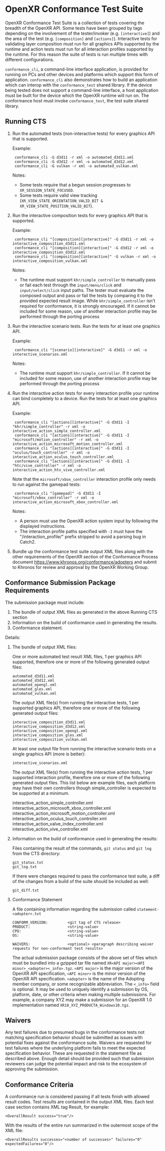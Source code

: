 OpenXR Conformance Test Suite
=============================

OpenXR Conformance Test Suite is a collection of tests covering the breadth of
the OpenXR API. Some tests have been grouped by tags depending on the
involvement of the tester/invoker (e.g. `[interactive]`) and the area of the
test (e.g. `[composition]` and `[actions]`). Interactive tests for validating
layer composition must run for all graphics APIs supported by the runtime and
action tests must run for all interaction profiles supported by the runtime. For
this reason the suite of tests is run multiple times with different
configurations.

`conformance_cli`, a command-line interface application, is provided for running
on PCs and other devices and platforms which support this form of application.
`conformance_cli` also demonstrates how to build an application which can
interop with the `conformance_test` shared library. If the device being tested
does not support a command-line interface, a host application must be built for
the device which the OpenXR runtime will run on. The conformance host must
invoke `conformance_test`, the test suite shared library.

Running CTS
-----------

1. Run the automated tests (non-interactive tests) for every graphics API that is supported.

    Example:

        conformance_cli -G d3d11 -r xml -o automated_d3d11.xml
        conformance_cli -G d3d12 -r xml -o automated_d3d12.xml
        conformance_cli -G vulkan -r xml -o automated_vulkan.xml

    Notes:
    * Some tests require that a begun session progresses to `XR_SESSION_STATE_FOCUSED`.
    * Some tests require valid view tracking (`XR_VIEW_STATE_ORIENTATION_VALID_BIT & XR_VIEW_STATE_POSITION_VALID_BIT`).

2. Run the interactive composition tests for every graphics API that is supported.

    Example:

        conformance_cli "[composition][interactive]" -G d3d11 -r xml -o interactive_composition_d3d11.xml
        conformance_cli "[composition][interactive]" -G d3d12 -r xml -o interactive_composition_d3d12.xml
        conformance_cli "[composition][interactive]" -G vulkan -r xml -o interactive_composition_vulkan.xml

    Notes:
    * The runtime must support `khr/simple_controller` to manually pass or fail
      each test through the `input/menu/click` and `input/select/click` input
      paths. The tester must evaluate the composed output and pass or fail the
      tests by comparing it to the provided expected result image. While
      `khr/simple_controller` isn't required for conformance, it is strongly
      encouraged. If it cannot be included for some reason, use of another
      interaction profile may be performed through the porting process

3. Run the interactive scenario tests. Run the tests for at least one graphics API.

    Example:

        conformance_cli "[scenario][interactive]" -G d3d11 -r xml -o interactive_scenarios.xml

    Notes:
    * The runtime must support `khr/simple_controller`. If it cannot be included
      for some reason, use of another interaction profile may be performed
      through the porting process

4. Run the interactive action tests for every interaction profile your runtime
   can bind completely to a device. Run the tests for at least one graphics API.

   Example:

        conformance_cli "[actions][interactive]" -G d3d11 -I "khr/simple_controller" -r xml -o interactive_action_simple_controller.xml
        conformance_cli "[actions][interactive]" -G d3d11 -I "microsoft/motion_controller" -r xml -o interactive_action_microsoft_motion_controller.xml
        conformance_cli "[actions][interactive]" -G d3d11 -I "oculus/touch_controller" -r xml -o interactive_action_oculus_touch_controller.xml
        conformance_cli "[actions][interactive]" -G d3d11 -I "htc/vive_controller" -r xml -o interactive_action_htv_vive_controller.xml

   Note that the `microsoft/xbox_controller` interaction profile only needs to
   run against the gamepad tests:

        conformance_cli "[gamepad]" -G d3d11 -I "microsoft/xbox_controller" -r xml -o interactive_action_microsoft_xbox_controller.xml

   Notes:
   * A person must use the OpenXR action system input by following the displayed
     instructions.
   * The interaction profile paths specified with `-I` must have the
     "/interaction_profile/" prefix stripped to avoid a parsing bug in Catch2.

5. Bundle up the conformance test suite output XML files along with the other
   requirements of the OpenXR section of the Conformance Process document
   <https://www.khronos.org/conformance/adopters> and submit to Khronos for review
   and approval by the OpenXR Working Group.

Conformance Submission Package Requirements
-------------------------------------------

The submission package must include:

1. The bundle of output XML files as generated in the above Running CTS section
2. Information on the build of conformance used in generating the results.
3. Conformance statement.

Details:

1. The bundle of output XML files:

   One or more automated test result XML files, 1 per graphics API supported,
   therefore one or more of the following generated output files:

       automated_d3d11.xml
       automated_d3d12.xml
       automated_opengl.xml
       automated_gles.xml
       automated_vulkan.xml

   The output XML file(s) from running the interactive tests, 1 per supported
   graphics API, therefore one or more of the following generated output files:

       interactive_composition_d3d11.xml
       interactive_composition_d3d12.xml
       interactive_composition_opengl.xml
       interactive_composition_gles.xml
       interactive_composition_vulkan.xml

   At least one output file from running the interactive scenario tests on a
   single graphics API (more is better):

       interactive_scenarios.xml

   The output XML file(s) from running the interactive action tests, 1 per
   supported interaction profile, therefore one or more of the following
   generated output files. This list below are example files, each platform may
   have their own controllers though simple_controller is expected to be
   supported at a minimum.

    interactive_action_simple_controller.xml
    interactive_action_microsoft_xbox_controller.xml
    interactive_action_microsoft_motion_controller.xml
    interactive_action_oculus_touch_controller.xml
    interactive_action_valve_index_controller.xml
    interactive_action_vive_controller.xml

2. Information on the build of conformance used in generating the results:

   Files containing the result of the commands, `git status` and `git log` from
   the CTS directory:

       git_status.txt
       git_log.txt

   If there were changes required to pass the conformance test suite, a diff of
   the changes from a build of the suite should be included as well:

       git_diff.txt

3. Conformance Statement

   A file containing information regarding the submission called
   `statement-<adopter>.txt`

       CONFORM_VERSION:         <git tag of CTS release>
       PRODUCT:                 <string-value>
       CPU:                     <string-value>
       OS:                      <string-value>

       WAIVERS:                 <optional> <paragraph describing waiver requests for non-conformant test results>

   The actual submission package consists of the above set of files which must
   be bundled into a gzipped tar file named
   `XR<API major><API minor>_<adopter><_info>.tgz`. `<API major>` is the major
   version of the OpenXR API specification, `<API minor>` is the minor version
   of the OpenXR API specification. `<adopter>` is the name of the Adopting
   member company, or some recognizable abbreviation. The `<_info>` field is
   optional. It may be used to uniquely identify a submission by OS, platform,
   date, or other criteria when making multiple submissions. For example, a
   company XYZ may make a submission for an OpenXR 1.0 implementation named
   `XR10_XYZ_PRODUCTA_Windows10.tgz`.

Waivers
-------

Any test failures due to presumed bugs in the conformance tests not matching
specification behavior should be submitted as issues with potential fixes
against the conformance suite. Waivers are requested for test failures where the
underlying platform fails to meet the expected specification behavior. These are
requested in the statement file as described above. Enough detail should be
provided such that submission reviewers can judge the potential impact and risk
to the ecosystem of approving the submission.

Conformance Criteria
--------------------

A conformance run is considered passing if all tests finish with allowed result
codes. Test results are contained in the output XML files. Each
test case section contains XML tag Result, for example:

    <OverallResult success="true"/>

With the results of the entire run summarized in the outermost scope of the XML file:

    <OverallResults successes="<number of successes>" failures="0" expectedFailures="0"/>
